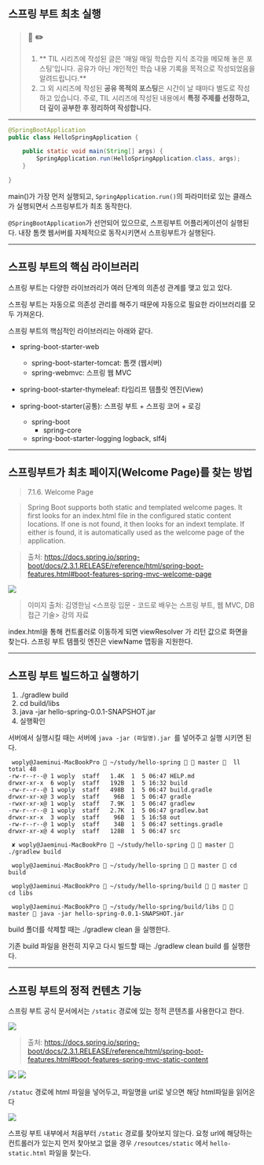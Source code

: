 ## 스프링 부트 최초 실행

> ### 📖 ✏️ 
> 1. ** TIL 시리즈에 작성된 글은 '매일 매일 학습한 지식 조각을 메모해 놓은 포스팅'입니다. 공유가 아닌 개인적인 학습 내용 기록을 목적으로 작성되었음을 알려드립니다.**
> 2. 그 외 시리즈에 작성된 **공유 목적의 포스팅**은 시간이 날 때마다 별도로 작성하고 있습니다. 주로, TIL 시리즈에 작성된 내용에서 **특정 주제를 선정하고, 더 깊이 공부한 후 정리하여 작성합니다.**

---

```java
@SpringBootApplication
public class HelloSpringApplication {

	public static void main(String[] args) {
		SpringApplication.run(HelloSpringApplication.class, args);
	}

}
```

main()가 가장 먼저 실행되고, `SpringApplication.run()`의 파라미터로 있는 클래스가 실행되면서 스프링부트가 최초 동작한다.

`@SpringBootApplication`가 선언되어 있으므로, 스프링부트 어플리케이션이 실행된다.
내장 톰캣 웹서버를 자체적으로 동작시키면서 스프링부트가 실행된다.

---


## 스프링 부트의 핵심 라이브러리


스프링 부트는 다양한 라이브러리가 여러 단계의 의존성 관계를 맺고 있고 있다.  

스프링 부트는 자동으로 의존성 관리를 해주기 때문에 자동으로 필요한 라이브러리를 모두 가져온다.

스프링 부트의 핵심적인 라이브러리는 아래와 같다.

- spring-boot-starter-web 
	- spring-boot-starter-tomcat: 톰캣 (웹서버) 
	- spring-webmvc: 스프링 웹 MVC 
	  
- spring-boot-starter-thymeleaf: 타임리프 템플릿 엔진(View) 
  
- spring-boot-starter(공통): 스프링 부트 + 스프링 코어 + 로깅 
	- spring-boot 
		- spring-core 
	- spring-boot-starter-logging logback, slf4j 


---



## 스프링부트가 최초 페이지(Welcome Page)를 찾는 방법



>7.1.6. Welcome Page

>Spring Boot supports both static and templated welcome pages. It first looks for an index.html file in the configured static content locations. If one is not found, it then looks for an indext  template. If either is found, it is automatically used as the welcome page of the application.

> 출처: https://docs.spring.io/spring-boot/docs/2.3.1.RELEASE/reference/html/spring-boot-features.html#boot-features-spring-mvc-welcome-page

![](https://images.velog.io/images/woply/post/7c314959-d180-444c-a5d7-60a80b39fe05/image.png)
> 이미지 출처: 김영한님 <스프링 입문 - 코드로 배우는 스프링 부트, 웹 MVC, DB 접근 기술> 강의 자료

index.html을 통해 컨트롤러로 이동하게 되면 viewResolver 가 리턴 값으로 화면을 찾는다.
스프링 부트 템플릿 엔진은 viewName 맵핑을 지원한다.

---


## 스프링 부트 빌드하고 실행하기


1. ./gradlew build 
2. cd build/libs 
3. java -jar hello-spring-0.0.1-SNAPSHOT.jar 
4. 실행확인 

서버에서 실행시킬 때는 서버에 `java -jar (파일명).jar `를 넣어주고 실행 시키면 된다.

```shellscript
 woply@Jaeminui-MacBookPro  ~/study/hello-spring   master   ll
total 48
-rw-r--r--@ 1 woply  staff   1.4K  1  5 06:47 HELP.md
drwxr-xr-x  6 woply  staff   192B  1  5 16:32 build
-rw-r--r--@ 1 woply  staff   498B  1  5 06:47 build.gradle
drwxr-xr-x@ 3 woply  staff    96B  1  5 06:47 gradle
-rwxr-xr-x@ 1 woply  staff   7.9K  1  5 06:47 gradlew
-rw-r--r--@ 1 woply  staff   2.7K  1  5 06:47 gradlew.bat
drwxr-xr-x  3 woply  staff    96B  1  5 16:58 out
-rw-r--r--@ 1 woply  staff    34B  1  5 06:47 settings.gradle
drwxr-xr-x@ 4 woply  staff   128B  1  5 06:47 src

 ✘ woply@Jaeminui-MacBookPro  ~/study/hello-spring   master  ./gradlew build

 woply@Jaeminui-MacBookPro  ~/study/hello-spring   master  cd build

 woply@Jaeminui-MacBookPro  ~/study/hello-spring/build   master  cd libs

 woply@Jaeminui-MacBookPro  ~/study/hello-spring/build/libs   master  java -jar hello-spring-0.0.1-SNAPSHOT.jar
```

build 폴더를 삭제할 때는  ./gradlew clean 을 실행한다.  

기존 build 파일을 완전히 지우고 다시 빌드할 때는 ./gradlew clean build 를 실행한다.


---

## 스프링 부트의 정적 컨텐츠 기능


스프링 부트 공식 문서에서는 `/static` 경로에 있는 정적 콘텐츠를 사용한다고 한다.

![](https://images.velog.io/images/woply/post/86d78e8f-be53-4740-bb4f-efdf7b3497c0/image.png)

> 출처: https://docs.spring.io/spring-boot/docs/2.3.1.RELEASE/reference/html/spring-boot-features.html#boot-features-spring-mvc-static-content


![](https://images.velog.io/images/woply/post/1b4419b1-b001-45ee-9ed0-29de47aca0fc/image.png)
![](https://images.velog.io/images/woply/post/b01a70e9-9bef-4715-89fd-b738e77fb9b2/image.png)

`/statuc` 경로에 html 파일을 넣어두고,  파일명을 url로 넣으면 해당 html파일을 읽어온다

![](https://images.velog.io/images/woply/post/ee1dd236-91bf-4807-a45d-0ad990a21b39/image.png)

스프링 부트 내부에서 처음부터 `/static` 경로를 찾아보지 않는다. 
요청 url에 해당하는 컨트롤러가 있는지 먼저 찾아보고 없을 경우    `/resoutces/static` 에서 `hello-static.html` 파일을 찾는다.